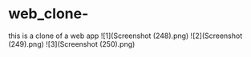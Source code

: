 # web_clone-
this is a clone of a web app 
![1](Screenshot (248).png)
![2](Screenshot (249).png)
![3](Screenshot (250).png)
